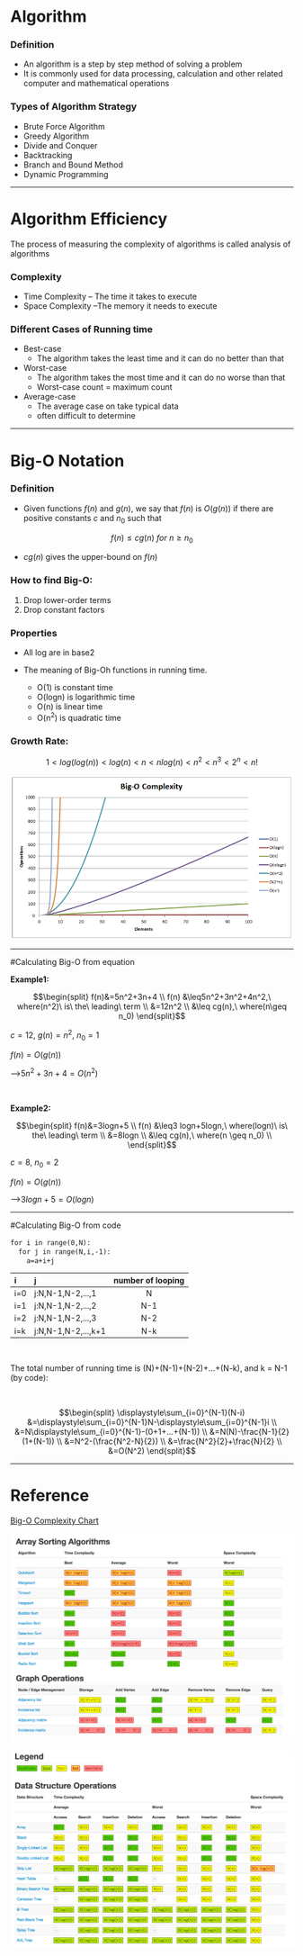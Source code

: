 # Algorithm

### Definition

* An algorithm is a step by step method of solving a problem
* It is commonly used for data processing, calculation and other related computer and mathematical operations



### Types of Algorithm Strategy

* Brute Force Algorithm
* Greedy Algorithm
* Divide and Conquer
* Backtracking
* Branch and Bound Method
* Dynamic Programming

---
# Algorithm Efficiency

The process of measuring the complexity of algorithms is called analysis of algorithms


### Complexity
* Time Complexity – The time it takes to execute
* Space Complexity –The memory it needs to execute


### Different Cases of Running time
* Best-case
  * The algorithm takes the least time and it can do no better than that
* Worst-case
  * The algorithm takes the most time and it can do no worse than that
  * Worst-case count = maximum count
* Average-case
  * The average case on take typical data
  * often difficult to determine

---

# Big-O Notation

### Definition

* Given functions $f(n)$ and $g(n)$, we say that $f(n)$ is $O(g(n))$ if there are positive constants $c$ and $n_0$ such that

$$f(n)\leq cg(n)\ for\ n \geq n_0$$

* $cg(n)$ gives the upper-bound on $f(n)$

### How to find Big-O:

1. Drop lower-order terms
2. Drop constant factors

### Properties

* All log are in base2

* The meaning of Big-Oh functions in running time.
  * O(1) is constant time
  * O(logn) is logarithmic time
  * O(n) is linear time
  * O(n<sup>2</sup>) is quadratic time


### Growth Rate:

$$1 < log(log(n)) < log(n) < n < nlog(n) < n^2 < n^3 < 2^n < n!$$

![algorithm_note_big_o](/algorithm/pic/algorithm_note_pic/algorithm_note_big_o.png)

---

#Calculating Big-O from equation

**Example1:**

$$\begin{split}
f(n)&=5n^2+3n+4 \\
f(n) &\leq5n^2+3n^2+4n^2,\ where(n^2)\ is\ the\ leading\ term \\
&=12n^2 \\
&\leq cg(n),\ where(n\geq n_0)
\end{split}$$

$c=12,\ g(n)=n^2,\ n_0=1$

$f(n)=O(g(n))$

-->$5n^2+3n+4=O(n^2)$

<br/>

**Example2:**

$$\begin{split}
f(n)&=3logn+5 \\
f(n) &\leq3 logn+5logn,\ where(logn)\ is\ the\ leading\ term \\
&=8logn \\
&\leq cg(n),\ where(n \geq n_0) \\
\end{split}$$

$c=8,\ n_0=2$

$f(n)=O(g(n))$

-->$3logn+5=O(logn)$


---

#Calculating Big-O from code

```
for i in range(0,N):
  for j in range(N,i,-1):
    a=a+i+j
```

|i|j|number of looping|
|:---|:---|:---:|
|i=0|j:N,N-1,N-2,...,1|N|
|i=1|j:N,N-1,N-2,...,2|N-1|
|i=2|j:N,N-1,N-2,...,3|N-2|
|i=k|j:N,N-1,N-2,...,k+1|N-k|

<br/>

The total number of running time is (N)+(N-1)+(N-2)+...+(N-k), and k = N-1 (by code):

<br/>

$$\begin{split}
\displaystyle\sum_{i=0}^{N-1}(N-i)
&=\displaystyle\sum_{i=0}^{N-1}N-\displaystyle\sum_{i=0}^{N-1}i \\
&=N\displaystyle\sum_{i=0}^{N-1}-(0+1+...+(N-1)) \\
&=N(N)-\frac{N-1}{2}(1+(N-1)) \\
&=N^2-(\frac{N^2-N}{2}) \\
&=\frac{N^2}{2}+\frac{N}{2} \\
&=O(N^2)
\end{split}$$

---
# Reference

[Big-O Complexity Chart](https://www.bigocheatsheet.com/)

![algorithm_note_big_o1](/algorithm/pic/algorithm_note_pic/algorithm_note_big_o1.png)

![algorithm_note_big_o2](/algorithm/pic/algorithm_note_pic/algorithm_note_big_o2.png)
